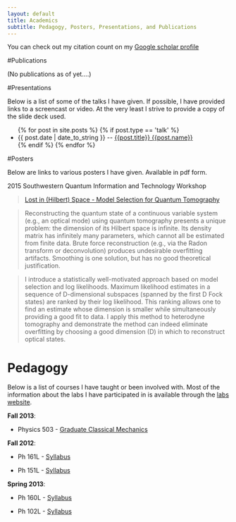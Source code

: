 ```yaml
---
layout: default
title: Academics
subtitle: Pedagogy, Posters, Presentations, and Publications
---
```

You can check out my citation count on my [Google scholar profile](https://scholar.google.com/citations?hl=en&user=FolEG3MAAAAJ)

#Publications

(No publications as of yet....)

#Presentations

Below is a list of some of the talks I have given. If possible, I have provided links to a screencast or video. At the very least I strive to provide a copy of the slide deck used.

<ul>
{% for post in site.posts %}
    {% if post.type == 'talk' %}
    <li><span>{{ post.date | date_to_string }}</span> -- <a href="{{relative}}{{post.url | remove_first: '/'}}">{{post.title}} {{post.name}}</a></li>
    {% endif %}
{% endfor %}
</ul>

#Posters

Below are links to various posters I have given. Available in pdf form.

2015 Southwestern Quantum Information and Technology Workshop

> [Lost in (Hilbert) Space - Model Selection for Quantum Tomography](https://drive.google.com/open?id=0ByuLKbIlGFIiejFnX1ZibHRIb1E&authuser=0)

> Reconstructing the quantum state of a continuous variable system (e.g., an optical mode) using quantum tomography presents a unique problem:  the dimension of its Hilbert space is infinite.  Its density matrix has infinitely many parameters, which cannot all be estimated from finite data.  Brute force reconstruction (e.g., via the Radon transform or deconvolution) produces undesirable overfitting artifacts.  Smoothing is one solution, but has no good theoretical justification. 

> I introduce a statistically well-motivated approach based on model selection and log likelihoods.  Maximum likelihood estimates in a sequence of D-dimensional subspaces (spanned by the first D Fock states) are ranked by their log likelihood. This ranking allows one to find an estimate whose dimension is smaller while simultaneously providing a good fit to data. I apply this method to heterodyne tomography and demonstrate the method can indeed eliminate overfitting by choosing a good dimension (D) in which to reconstruct optical states. 

Pedagogy
==========

Below is a list of courses I have taught or been involved with. Most of the information about the labs I have participated in is available through the [labs website](http://physics.unm.edu/Regener/Lab/).

**Fall 2013**:

* Physics 503 - [Graduate Classical Mechanics](http://info.phys.unm.edu/~caves/courses/phys503-f13/info.html)

**Fall 2012**: 

* Ph 161L - [Syllabus](https://app.box.com/s/1edxkijegls21bpe5i8m)

* Ph 151L - [Syllabus](https://app.box.com/s/0dmrtcpbe0czophtpx1p)

**Spring 2013**:

* Ph 160L - [Syllabus](https://app.box.com/s/tr2ztqjjpgki43lkcr1m)

* Ph 102L - [Syllabus](https://app.box.com/s/g2b2nrhhkomeraz6jyb0)
